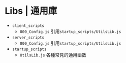 # Libs | 通用庫

- `client_scripts`
  - `000_Config.js`
    引用`startup_scripts/UtilsLib.js`
- `server_scripts`
  - `000_Config.js`
    引用`startup_scripts/UtilsLib.js`
- `startup_scripts`
  - `UtilsLib.js`
    各種常見的通用函數